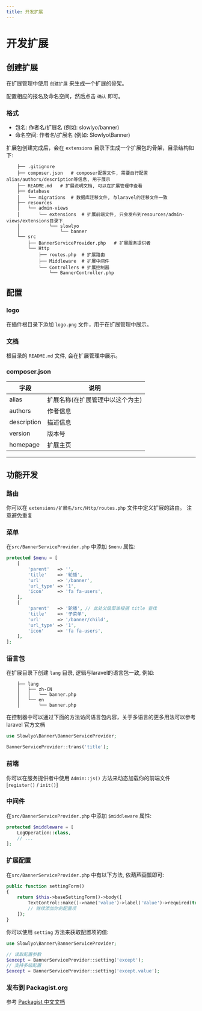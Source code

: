 ```yaml
---
title: 开发扩展
---
```


# 开发扩展

## 创建扩展

在扩展管理中使用 `创建扩展` 来生成一个扩展的骨架。

配置相应的报名及命名空间，然后点击 `确认` 即可。

### 格式

- 包名: 作者名/扩展名 (例如: slowlyo/banner)
- 命名空间: 作者名\扩展名 (例如: Slowlyo\Banner)

扩展包创建完成后，会在 `extensions` 目录下生成一个扩展包的骨架，目录结构如下:

```
    ├── .gitignore
    ├── composer.json   # composer配置文件, 需要自行配置alias/authors/description等信息, 用于展示
    ├── README.md   # 扩展说明文档, 可以在扩展管理中查看
    ├── database
    │   └── migrations  # 数据库迁移文件, 与laravel的迁移文件一致
    ├── resources
    │   └── admin-views
    │       └── extensions  # 扩展前端文件, 只会发布到resources/admin-views/extensions目录下
    │           └── slowlyo
    │               └── banner
    └── src
        ├── BannerServiceProvider.php   # 扩展服务提供者
        └── Http
            ├── routes.php  # 扩展路由
            ├── Middleware  # 扩展中间件
            └── Controllers # 扩展控制器
                └── BannerController.php
```

## 配置

### logo

在插件根目录下添加 `logo.png` 文件，用于在扩展管理中展示。

### 文档

根目录的 `README.md` 文件, 会在扩展管理中展示。

### composer.json

| 字段          | 说明                |
|-------------|-------------------|
| alias       | 扩展名称(在扩展管理中以这个为主) |
| authors     | 作者信息              |
| description | 描述信息              |
| version     | 版本号               |
| homepage    | 扩展主页              |

---

## 功能开发

### 路由

你可以在 `extensions/扩展名/src/Http/routes.php` 文件中定义扩展的路由。
注意避免重复

### 菜单

在`src/BannerServiceProvider.php` 中添加 `$menu` 属性:

```php
protected $menu = [
    [
        'parent'   => '',
        'title'    => '轮播',
        'url'      => '/banner',
        'url_type' => '1',
        'icon'     => 'fa fa-users',
    ],
    [
        'parent'   => '轮播', // 此处父级菜单根据 title 查找
        'title'    => '子菜单',
        'url'      => '/banner/child',
        'url_type' => '1',
        'icon'     => 'fa fa-users',
    ],
];
```

### 语言包

在扩展目录下创建 `lang` 目录, 逻辑与laravel的语言包一致, 例如:

```
    ├── lang
    │   ├── zh-CN
    │   │   └── banner.php
    │   └── en
    │       └── banner.php
```

在控制器中可以通过下面的方法访问语言包内容，关于多语言的更多用法可以参考 laravel 官方文档

```php
use Slowlyo\Banner\BannerServiceProvider;

BannerServiceProvider::trans('title');
```

### 前端

你可以在服务提供者中使用 `Admin::js()` 方法来动态加载你的前端文件 [`register()` / `init()`]


### 中间件

在`src/BannerServiceProvider.php` 中添加 `$middleware` 属性:

```php
protected $middleware = [
    LogOperation::class,
    // ...
];
```

### 扩展配置

在`src/BannerServiceProvider.php` 中有以下方法, 依葫芦画瓢即可:

```php
public function settingForm()
{
    return $this->baseSettingForm()->body([
        TextControl::make()->name('value')->label('Value')->required(true),
        // 继续添加你的配置项
    ]);
}
```

你可以使用 `setting` 方法来获取配置项的值:

```php
use Slowlyo\Banner\BannerServiceProvider;

// 读取配置参数
$except = BannerServiceProvider::setting('except');
// 支持多级配置
$except = BannerServiceProvider::setting('except.value');
```

### 发布到 Packagist.org

参考 [Packagist 中文文档](https://learnku.com/docs/composer/2018)